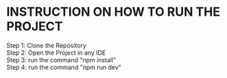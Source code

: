 # INSTRUCTION ON HOW TO RUN THE PROJECT

Step 1: Clone the Repository <br/>
Step 2: Open the Project in any IDE<br/>
Step 3: run the command "npm install"<br/>
Step 4: run the command "npm run dev"<br/>
